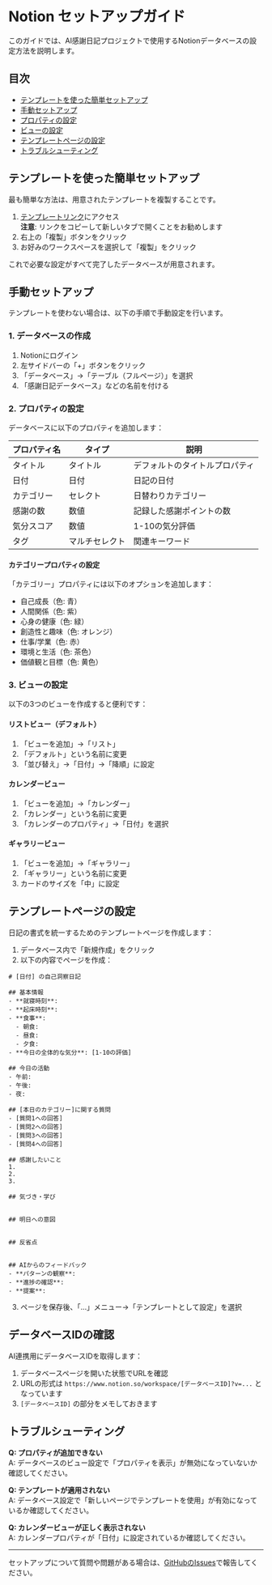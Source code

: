 # Notion セットアップガイド

このガイドでは、AI感謝日記プロジェクトで使用するNotionデータベースの設定方法を説明します。

## 目次

- [テンプレートを使った簡単セットアップ](#テンプレートを使った簡単セットアップ)
- [手動セットアップ](#手動セットアップ)
- [プロパティの設定](#プロパティの設定)
- [ビューの設定](#ビューの設定)
- [テンプレートページの設定](#テンプレートページの設定)
- [トラブルシューティング](#トラブルシューティング)

## テンプレートを使った簡単セットアップ

最も簡単な方法は、用意されたテンプレートを複製することです。

1. [テンプレートリンク](https://brook-cayenne-c73.notion.site/1c4914f6c3ac809dbcc1ce4dbf9d6e1b?v=1c4914f6c3ac81d59269000c38c0c2a8&pvs=4)にアクセス  
   **注意**: リンクをコピーして新しいタブで開くことをお勧めします
2. 右上の「複製」ボタンをクリック
3. お好みのワークスペースを選択して「複製」をクリック

これで必要な設定がすべて完了したデータベースが用意されます。

## 手動セットアップ

テンプレートを使わない場合は、以下の手順で手動設定を行います。

### 1. データベースの作成

1. Notionにログイン
2. 左サイドバーの「+」ボタンをクリック
3. 「データベース」→「テーブル（フルページ）」を選択
4. 「感謝日記データベース」などの名前を付ける

### 2. プロパティの設定

データベースに以下のプロパティを追加します：

| プロパティ名 | タイプ | 説明 |
|------------|------|------|
| タイトル | タイトル | デフォルトのタイトルプロパティ |
| 日付 | 日付 | 日記の日付 |
| カテゴリー | セレクト | 日替わりカテゴリー |
| 感謝の数 | 数値 | 記録した感謝ポイントの数 |
| 気分スコア | 数値 | 1-10の気分評価 |
| タグ | マルチセレクト | 関連キーワード |

#### カテゴリープロパティの設定

「カテゴリー」プロパティには以下のオプションを追加します：

- 自己成長（色: 青）
- 人間関係（色: 紫）
- 心身の健康（色: 緑）
- 創造性と趣味（色: オレンジ）
- 仕事/学業（色: 赤）
- 環境と生活（色: 茶色）
- 価値観と目標（色: 黄色）

### 3. ビューの設定

以下の3つのビューを作成すると便利です：

#### リストビュー（デフォルト）

1. 「ビューを追加」→「リスト」
2. 「デフォルト」という名前に変更
3. 「並び替え」→「日付」→「降順」に設定

#### カレンダービュー

1. 「ビューを追加」→「カレンダー」
2. 「カレンダー」という名前に変更
3. 「カレンダーのプロパティ」→「日付」を選択

#### ギャラリービュー

1. 「ビューを追加」→「ギャラリー」
2. 「ギャラリー」という名前に変更
3. カードのサイズを「中」に設定

## テンプレートページの設定

日記の書式を統一するためのテンプレートページを作成します：

1. データベース内で「新規作成」をクリック
2. 以下の内容でページを作成：

```
# [日付] の自己洞察日記

## 基本情報
- **就寝時刻**: 
- **起床時刻**: 
- **食事**:
  - 朝食: 
  - 昼食: 
  - 夕食: 
- **今日の全体的な気分**: [1-10の評価]

## 今日の活動
- 午前: 
- 午後: 
- 夜: 

## [本日のカテゴリー]に関する質問
- [質問1への回答]
- [質問2への回答]
- [質問3への回答]
- [質問4への回答]

## 感謝したいこと
1. 
2. 
3. 

## 気づき・学び


## 明日への意図


## 反省点


## AIからのフィードバック
- **パターンの観察**:
- **進捗の確認**:
- **提案**:
```

3. ページを保存後、「...」メニュー→「テンプレートとして設定」を選択

## データベースIDの確認

AI連携用にデータベースIDを取得します：

1. データベースページを開いた状態でURLを確認
2. URLの形式は `https://www.notion.so/workspace/[データベースID]?v=...` となっています
3. `[データベースID]` の部分をメモしておきます

## トラブルシューティング

**Q: プロパティが追加できない**  
A: データベースのビュー設定で「プロパティを表示」が無効になっていないか確認してください。

**Q: テンプレートが適用されない**  
A: データベース設定で「新しいページでテンプレートを使用」が有効になっているか確認してください。

**Q: カレンダービューが正しく表示されない**  
A: カレンダープロパティが「日付」に設定されているか確認してください。

---

セットアップについて質問や問題がある場合は、[GitHubのIssues](https://github.com/NoCodeAIMaster/ai-diary/issues)で報告してください。
